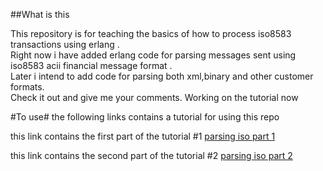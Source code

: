 ##What is this

This repository is for teaching the basics of how to process iso8583 transactions using erlang .  
Right now i have added erlang code for parsing messages sent using iso8583 acii financial message format .   
Later i intend to add code for parsing both xml,binary and other customer formats.   
 Check it out and give me your comments. Working on the tutorial now 

#To use#
the following links contains a tutorial for using this repo

this link contains the first part of the tutorial 
#1 [parsing iso part 1](https://nayibor.github.io/post/73e0ec2ac943bfecb47acbe2e603f814/)

this link contains the second part of the tutorial #2
[parsing iso part 2](https://nayibor.github.io/post/4948d52595d68beab6dd3a919db6d115/)

